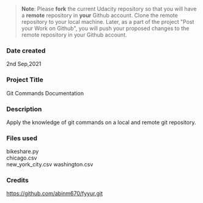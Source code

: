 >**Note**: Please **fork** the current Udacity repository so that you will have a **remote** repository in **your** Github account. Clone the remote repository to your local machine. Later, as a part of the project "Post your Work on Github", you will push your proposed changes to the remote repository in your Github account.

### Date created
2nd Sep,2021



### Project Title
Git Commands Documentation

### Description
Apply the knowledge of git commands on a local and remote git repository.

### Files used
bikeshare.py      
chicago.csv       
new_york_city.csv 
washington.csv

### Credits
https://github.com/abinm670/fyyur.git

